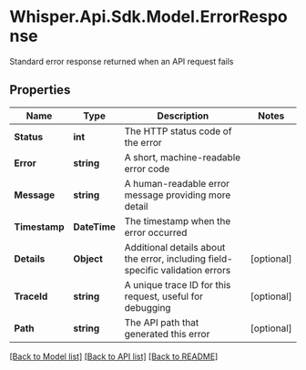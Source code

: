 # Whisper.Api.Sdk.Model.ErrorResponse
Standard error response returned when an API request fails

## Properties

Name | Type | Description | Notes
------------ | ------------- | ------------- | -------------
**Status** | **int** | The HTTP status code of the error | 
**Error** | **string** | A short, machine-readable error code | 
**Message** | **string** | A human-readable error message providing more detail | 
**Timestamp** | **DateTime** | The timestamp when the error occurred | 
**Details** | **Object** | Additional details about the error, including field-specific validation errors | [optional] 
**TraceId** | **string** | A unique trace ID for this request, useful for debugging | [optional] 
**Path** | **string** | The API path that generated this error | [optional] 

[[Back to Model list]](../../README.md#documentation-for-models) [[Back to API list]](../../README.md#documentation-for-api-endpoints) [[Back to README]](../../README.md)

